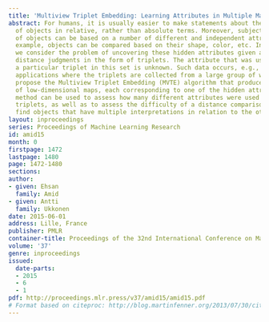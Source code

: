 ```yaml
---
title: 'Multiview Triplet Embedding: Learning Attributes in Multiple Maps'
abstract: For humans, it is usually easier to make statements about the similarity
  of objects in relative, rather than absolute terms. Moreover, subjective comparisons
  of objects can be based on a number of different and independent attributes. For
  example, objects can be compared based on their shape, color, etc. In this paper,
  we consider the problem of uncovering these hidden attributes given a set of relative
  distance judgments in the form of triplets. The attribute that was used to generate
  a particular triplet in this set is unknown. Such data occurs, e.g., in crowdsourcing
  applications where the triplets are collected from a large group of workers. We
  propose the Multiview Triplet Embedding (MVTE) algorithm that produces a number
  of low-dimensional maps, each corresponding to one of the hidden attributes. The
  method can be used to assess how many different attributes were used to create the
  triplets, as well as to assess the difficulty of a distance comparison task, and
  find objects that have multiple interpretations in relation to the other objects.
layout: inproceedings
series: Proceedings of Machine Learning Research
id: amid15
month: 0
firstpage: 1472
lastpage: 1480
page: 1472-1480
sections: 
author:
- given: Ehsan
  family: Amid
- given: Antti
  family: Ukkonen
date: 2015-06-01
address: Lille, France
publisher: PMLR
container-title: Proceedings of the 32nd International Conference on Machine Learning
volume: '37'
genre: inproceedings
issued:
  date-parts:
  - 2015
  - 6
  - 1
pdf: http://proceedings.mlr.press/v37/amid15/amid15.pdf
# Format based on citeproc: http://blog.martinfenner.org/2013/07/30/citeproc-yaml-for-bibliographies/
---
```


